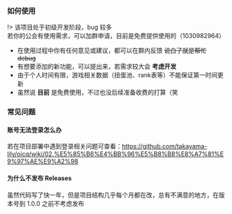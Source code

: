 ### 如何使用

!> 该项目处于初级开发阶段，bug 较多  
若你的公会有使用需求，可以加群申请，目前是免费提供使用的（1030982964）

- 在使用过程中你有任何意见或建议，都可以在群内反馈 ~~说白了就是帮忙 debug~~
- 有想要添加的新功能，可以提出来，若需求较大会 **考虑开发**
- 由于个人时间有限，游戏相关数据（扭蛋池、rank表等）不能保证第一时间更新
- 虽然说 **目前** 是免费使用，不过也没后续准备收费的打算（笑

### 常见问题

#### 账号无法登录怎么办
若在项目部署中遇到登录相关问题可查看：https://github.com/takayama-lily/oicq/wiki/02.%E5%85%B6%E4%BB%96%E5%B8%B8%E8%A7%81%E9%97%AE%E9%A2%98

#### 为什么不发布 Releases
虽然代码写了快一年，但是项目结构几乎每个月都在改，总有不满意的地方，在版本号到 1.0.0 之前不考虑发布